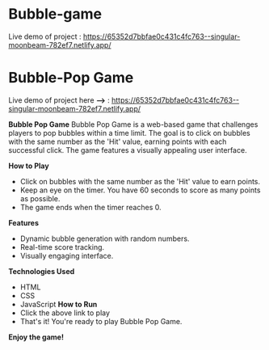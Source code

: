 # Bubble-game
Live demo of project : https://65352d7bbfae0c431c4fc763--singular-moonbeam-782ef7.netlify.app/
# Bubble-Pop Game
Live demo of project here **-->** : https://65352d7bbfae0c431c4fc763--singular-moonbeam-782ef7.netlify.app/

**Bubble Pop Game**
Bubble Pop Game is a web-based game that challenges players to pop bubbles within a time limit. The goal is to click on bubbles with the same number as the 'Hit' value, earning points with each successful click. The game features a visually appealing user interface.

**How to Play**
- Click on bubbles with the same number as the 'Hit' value to earn points.
- Keep an eye on the timer. You have 60 seconds to score as many points as possible.
- The game ends when the timer reaches 0.

**Features**
- Dynamic bubble generation with random numbers.
- Real-time score tracking.
- Visually engaging interface.

**Technologies Used**
- HTML
- CSS
- JavaScript
**How to Run**
- Click the above link to play
- That's it! You're ready to play Bubble Pop Game.

**Enjoy the game!**

